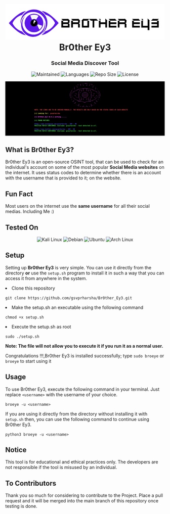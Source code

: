 <h1 align="center">
  <br>
  <a href="https://github.com/gsvprharsha/Br0ther_Ey3"><img src="https://github.com/gsvprharsha/Br0ther_Ey3/blob/main/imgs/Br0ther_Ey3.png" alt="Br0ther Ey3"></a>
  <br>
  Br0ther Ey3
  <br>
</h1>


<h3 align="center">Social Media Discover Tool</h3>

<p align="center">
  <img alt="Maintained" src="https://img.shields.io/maintenance/yes/2022?style=for-the-badge">
  <img alt="Languages" src="https://img.shields.io/github/languages/count/gsvprharsha/Br0ther_Ey3?style=for-the-badge">
  <img alt="Repo Size" src="https://img.shields.io/github/repo-size/gsvprharsha/Br0ther_Ey3?style=for-the-badge">
  <img alt="License" src="https://img.shields.io/github/license/gsvprharsha/Hunter-Framework?color=light&style=for-the-badge">
</p>

![demo](https://github.com/gsvprharsha/Br0ther_Ey3/blob/main/imgs/terminal.png)

## What is Br0ther Ey3?

Br0ther Ey3 is an open-source OSINT tool, that can be used to check for an individual's account on some of the most popular **Social Media websites** on the internet. It uses status codes to determine whether there is an account with the username that is provided to it; on the website.  

## Fun Fact
Most users on the internet use the **same username** for all their social medias. Including Me :)


## Tested On
<p align="center">
  <img alt="Kali Linux" src="https://img.shields.io/badge/Kali_Linux-557C94?style=for-the-badge&logo=kali-linux&logoColor=white">
  <img alt="Debian" src="https://img.shields.io/badge/Debian-A81D33?style=for-the-badge&logo=debian&logoColor=white">
  <img alt="Ubuntu" src="https://img.shields.io/badge/Ubuntu-E95420?style=for-the-badge&logo=ubuntu&logoColor=white">
  <img alt="Arch Linux" src="https://img.shields.io/badge/Arch_Linux-1793D1?style=for-the-badge&logo=arch-linux&logoColor=white">
</p>

## Setup
Setting up **Br0ther Ey3** is very simple. You can use it directly from the directory **or** use the `setup.sh` program to install it in such a way that you can access it from anywhere in the system.

<li>Clone this repository</li>

```
git clone https://github.com/gsvprharsha/Br0ther_Ey3.git
```

<li>Make the setup.sh an executable using the following command</li>

```
chmod +x setup.sh
```

<li>Execute the setup.sh as root</li>

```
sudo ./setup.sh
```

**Note: The file will not allow you to execute it if you run it as a normal user.**

Congratulations !!!,Br0ther Ey3 is installed successfully; type `sudo broeye` or `broeye` to start using it</li> 

## Usage
To use Br0ther Ey3, execute the following command in your terminal. Just replace `<username>` with the username of your choice.
```
broeye -u <username>
```
If you are using it directly from the directory without installing it with `setup.sh` then, you can use the following command to continue using Br0ther Ey3.
```
python3 broeye -u <username>
```

## Notice
This tool is for educational and ethical practices only. The developers are not responsible if the tool is misused by an individual.

## To Contributors
Thank you so much for considering to contribute to the Project. Place a pull request and it will be merged into the main branch of this repository once testing is done.
